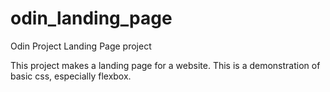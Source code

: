 # odin_landing_page
Odin Project Landing Page project

This project makes a landing page for a website. This is a demonstration of basic css, especially flexbox.
